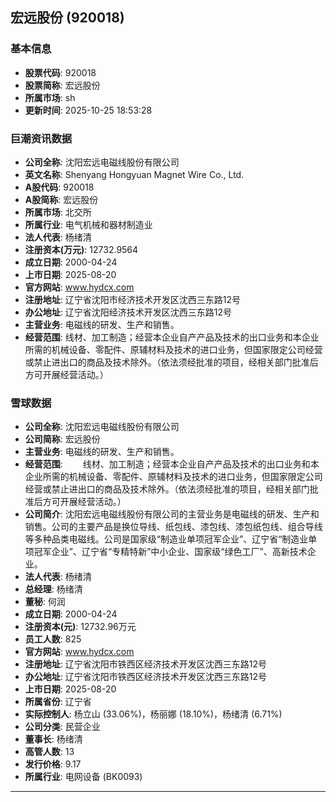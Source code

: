 ## 宏远股份 (920018)

### 基本信息

- **股票代码**: 920018
- **股票简称**: 宏远股份
- **所属市场**: sh
- **更新时间**: 2025-10-25 18:53:28

### 巨潮资讯数据

- **公司全称**: 沈阳宏远电磁线股份有限公司
- **英文名称**: Shenyang Hongyuan Magnet Wire Co., Ltd.
- **A股代码**: 920018
- **A股简称**: 宏远股份
- **所属市场**: 北交所
- **所属行业**: 电气机械和器材制造业
- **法人代表**: 杨绪清
- **注册资本(万元)**: 12732.9564
- **成立日期**: 2000-04-24
- **上市日期**: 2025-08-20
- **官方网站**: www.hydcx.com
- **注册地址**: 辽宁省沈阳市经济技术开发区沈西三东路12号
- **办公地址**: 辽宁省沈阳经济技术开发区沈西三东路12号
- **主营业务**: 电磁线的研发、生产和销售。
- **经营范围**: 线材、加工制造；经营本企业自产产品及技术的出口业务和本企业所需的机械设备、零配件、原辅材料及技术的进口业务，但国家限定公司经营或禁止进出口的商品及技术除外。（依法须经批准的项目，经相关部门批准后方可开展经营活动。）

### 雪球数据

- **公司全称**: 沈阳宏远电磁线股份有限公司
- **公司简称**: 宏远股份
- **主营业务**: 电磁线的研发、生产和销售。
- **经营范围**: 　　线材、加工制造；经营本企业自产产品及技术的出口业务和本企业所需的机械设备、零配件、原辅材料及技术的进口业务，但国家限定公司经营或禁止进出口的商品及技术除外。（依法须经批准的项目，经相关部门批准后方可开展经营活动。）
- **公司简介**: 沈阳宏远电磁线股份有限公司的主营业务是电磁线的研发、生产和销售。公司的主要产品是换位导线、纸包线、漆包线、漆包纸包线、组合导线等多种品类电磁线。公司是国家级“制造业单项冠军企业”、辽宁省“制造业单项冠军企业”、辽宁省“专精特新”中小企业、国家级“绿色工厂”、高新技术企业。
- **法人代表**: 杨绪清
- **总经理**: 杨绪清
- **董秘**: 何润
- **成立日期**: 2000-04-24
- **注册资本(元)**: 12732.96万元
- **员工人数**: 825
- **官方网站**: www.hydcx.com
- **注册地址**: 辽宁省沈阳市铁西区经济技术开发区沈西三东路12号
- **办公地址**: 辽宁省沈阳市铁西区经济技术开发区沈西三东路12号
- **上市日期**: 2025-08-20
- **所属省份**: 辽宁省
- **实际控制人**: 杨立山 (33.06%)，杨丽娜 (18.10%)，杨绪清 (6.71%)
- **公司分类**: 民营企业
- **董事长**: 杨绪清
- **高管人数**: 13
- **发行价格**: 9.17
- **所属行业**: 电网设备 (BK0093)

---